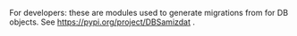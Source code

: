 For developers: these are modules used to generate migrations from for DB objects.
See https://pypi.org/project/DBSamizdat .
